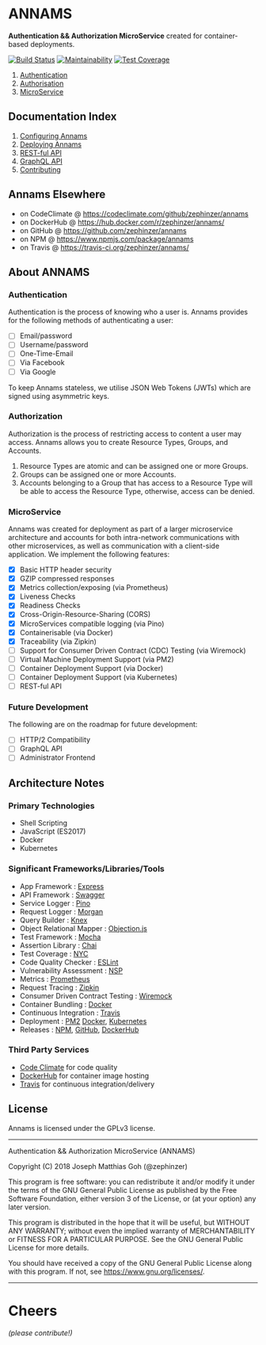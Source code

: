 # ANNAMS
**Authentication && Authorization MicroService** created for container-based deployments.

[![Build Status](https://travis-ci.org/zephinzer/annams.svg?branch=master)](https://travis-ci.org/zephinzer/annams)
[![Maintainability](https://api.codeclimate.com/v1/badges/ee6be816408e41b1f01f/maintainability)](https://codeclimate.com/github/zephinzer/annams/maintainability)
[![Test Coverage](https://api.codeclimate.com/v1/badges/ee6be816408e41b1f01f/test_coverage)](https://codeclimate.com/github/zephinzer/annams/test_coverage)

1. [Authentication](#authentication)
2. [Authorisation](#authorization)
3. [MicroService](#microservice)

## Documentation Index

1. [Configuring Annams](./docs/configuration.md)
2. [Deploying Annams](./docs/deployment.md)
3. [REST-ful API](./docs/api-restful.md)
4. [GraphQL API](./docs/api-graphql.md)
5. [Contributing](./docs/contributing.md)

## Annams Elsewhere
- on CodeClimate @ https://codeclimate.com/github/zephinzer/annams
- on DockerHub @ https://hub.docker.com/r/zephinzer/annams/
- on GitHub @ https://github.com/zephinzer/annams
- on NPM @ https://www.npmjs.com/package/annams
- on Travis @ https://travis-ci.org/zephinzer/annams/

## About ANNAMS
### Authentication
Authentication is the process of knowing who a user is. Annams provides for the following methods of authenticating a user:

- [ ] Email/password
- [ ] Username/password
- [ ] One-Time-Email
- [ ] Via Facebook
- [ ] Via Google

To keep Annams stateless, we utilise JSON Web Tokens (JWTs) which are signed using asymmetric keys.

### Authorization
Authorization is the process of restricting access to content a user may access. Annams allows you to create Resource Types, Groups, and Accounts.

1. Resource Types are atomic and can be assigned one or more Groups.
2. Groups can be assigned one or more Accounts.
3. Accounts belonging to a Group that has access to a Resource Type will be able to access the Resource Type, otherwise, access can be denied.

### MicroService
Annams was created for deployment as part of a larger microservice architecture and accounts for both intra-network communications with other microservices, as well as communication with a client-side application. We implement the following features:

- [x] Basic HTTP header security
- [x] GZIP compressed responses
- [x] Metrics collection/exposing (via Prometheus)
- [x] Liveness Checks
- [x] Readiness Checks
- [x] Cross-Origin-Resource-Sharing (CORS)
- [x] MicroServices compatible logging (via Pino)
- [x] Containerisable (via Docker)
- [x] Traceability (via Zipkin)
- [ ] Support for Consumer Driven Contract (CDC) Testing (via Wiremock)
- [ ] Virtual Machine Deployment Support (via PM2)
- [ ] Container Deployment Support (via Docker)
- [ ] Container Deployment Support (via Kubernetes)
- [ ] REST-ful API

### Future Development
The following are on the roadmap for future development:

- [ ] HTTP/2 Compatibility
- [ ] GraphQL API
- [ ] Administrator Frontend

## Architecture Notes
### Primary Technologies
- Shell Scripting
- JavaScript (ES2017)
- Docker
- Kubernetes

### Significant Frameworks/Libraries/Tools
- App Framework : [Express](https://github.com/expressjs/express)
- API Framework : [Swagger](https://swagger.io/)
- Service Logger : [Pino](https://github.com/pinojs/pino)
- Request Logger : [Morgan](https://github.com/expressjs/morgan)
- Query Builder : [Knex](http://knexjs.org/)
- Object Relational Mapper : [Objection.js](https://github.com/Vincit/objection.js/)
- Test Framework : [Mocha](https://mochajs.org/)
- Assertion Library : [Chai](http://chaijs.com/)
- Test Coverage : [NYC](https://github.com/istanbuljs/nyc)
- Code Quality Checker : [ESLint](https://eslint.org/)
- Vulnerability Assessment : [NSP](https://github.com/nodesecurity/nsp)
- Metrics : [Prometheus](https://prometheus.io/)
- Request Tracing : [Zipkin](https://zipkin.io/)
- Consumer Driven Contract Testing : [Wiremock](http://wiremock.org/)
- Container Bundling : [Docker](https://www.docker.com/)
- Continuous Integration : [Travis](https://travis-ci.org/)
- Deployment : [PM2](https://github.com/Unitech/pm2) [Docker](https://www.docker.com/), [Kubernetes](https://kubernetes.io/)
- Releases : [NPM](https://www.npmjs.com/), [GitHub](https://github.com), [DockerHub](https://hub.docker.com)

### Third Party Services
- [Code Climate](https://codeclimate.com) for code quality
- [DockerHub](https://hub.docker.com) for container image hosting
- [Travis](https://travis-ci.org) for continuous integration/delivery

## License

Annams is licensed under the GPLv3 license.

- - -

Authentication && Authorization MicroService (ANNAMS)

Copyright (C) 2018 Joseph Matthias Goh (@zephinzer)

This program is free software: you can redistribute it and/or modify
it under the terms of the GNU General Public License as published by
the Free Software Foundation, either version 3 of the License, or
(at your option) any later version.

This program is distributed in the hope that it will be useful,
but WITHOUT ANY WARRANTY; without even the implied warranty of
MERCHANTABILITY or FITNESS FOR A PARTICULAR PURPOSE.  See the
GNU General Public License for more details.

You should have received a copy of the GNU General Public License
along with this program.  If not, see <https://www.gnu.org/licenses/>.

- - -

# Cheers

*(please contribute!)*
